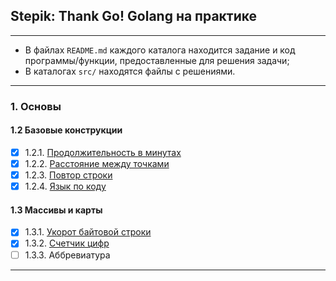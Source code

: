## Stepik: Thank Go! Golang на практике
---

* В файлах `README.md` каждого каталога находится задание и код программы/функции, предоставленные для решения задачи;
* В каталогах `src/` находятся файлы с решениями.

---
### 1. Основы
#### 1.2 Базовые конструкции
- [x] 1.2.1. [Продолжительность в минутах](https://github.com/BalamutAndrey/Stepik-Thank-Go-Golang-in-practice/tree/master/1.2.1.%20Duration%20in%20minutes)
- [x] 1.2.2. [Расстояние между точками](https://github.com/BalamutAndrey/Stepik-Thank-Go-Golang-in-practice/tree/master/1.2.2.%20Distance%20between%20points)
- [x] 1.2.3. [Повтор строки](https://github.com/BalamutAndrey/Stepik-Thank-Go-Golang-in-practice/tree/master/1.2.3.%20Repetition%20of%20a%20line)
- [x] 1.2.4. [Язык по коду](https://github.com/BalamutAndrey/Stepik-Thank-Go-Golang-in-practice/tree/master/1.2.4.%20Language%20by%20the%20code)
#### 1.3 Массивы и карты
- [x] 1.3.1. [Укорот байтовой строки](https://github.com/BalamutAndrey/Stepik-Thank-Go-Golang-in-practice/tree/master/1.3.1.%20Shortening%20of%20a%20byte%20line)
- [x] 1.3.2. [Счетчик цифр](https://github.com/BalamutAndrey/Stepik-Thank-Go-Golang-in-practice/tree/master/1.3.2.%20Counter%20of%20digits)
- [ ] 1.3.3. Аббревиатура
---